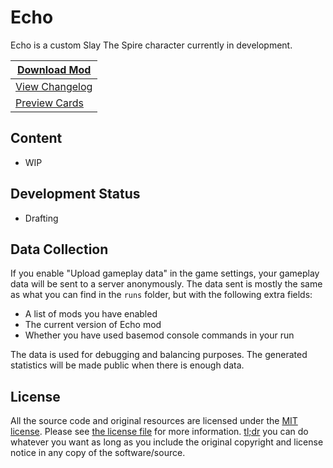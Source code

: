 # Echo

Echo is a custom Slay The Spire character currently in development.

| **[Download Mod](https://github.com/hlysine/EchoMod/releases/latest/)** |
|-------------------------------------------------------------------------|
| [View Changelog](CHANGELOG.md)                                          |
| [Preview Cards](https://sts-echo.vercel.app/cards)                      |

## Content

- WIP

## Development Status

- Drafting

## Data Collection

If you enable "Upload gameplay data" in the game settings, your gameplay data will be sent to a server anonymously. The
data sent is mostly the same as what you can find in the `runs` folder, but with the following extra fields:

- A list of mods you have enabled
- The current version of Echo mod
- Whether you have used basemod console commands in your run

The data is used for debugging and balancing purposes. The generated statistics will be made public when there is enough
data.

## License

All the source code and original resources are licensed under
the [MIT license](https://opensource.org/licenses/MIT). Please see [the license file](LICENSE) for more
information. [tl;dr](https://tldrlegal.com/license/mit-license) you can do whatever you want as long as you include the
original copyright and license notice in any copy of the software/source.

